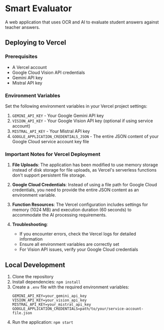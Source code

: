 # Smart Evaluator

A web application that uses OCR and AI to evaluate student answers against teacher answers.

## Deploying to Vercel

### Prerequisites

- A Vercel account
- Google Cloud Vision API credentials
- Gemini API key
- Mistral API key

### Environment Variables

Set the following environment variables in your Vercel project settings:

1. `GEMINI_API_KEY` - Your Google Gemini API key
2. `VISION_API_KEY` - Your Google Vision API key (optional if using service account)
3. `MISTRAL_API_KEY` - Your Mistral API key
4. `GOOGLE_APPLICATION_CREDENTIALS_JSON` - The entire JSON content of your Google Cloud service account key file

### Important Notes for Vercel Deployment

1. **File Uploads**: The application has been modified to use memory storage instead of disk storage for file uploads, as Vercel's serverless functions don't support persistent file storage.

2. **Google Cloud Credentials**: Instead of using a file path for Google Cloud credentials, you need to provide the entire JSON content as an environment variable.

3. **Function Resources**: The Vercel configuration includes settings for memory (1024 MB) and execution duration (60 seconds) to accommodate the AI processing requirements.

4. **Troubleshooting**:
   - If you encounter errors, check the Vercel logs for detailed information
   - Ensure all environment variables are correctly set
   - For Vision API issues, verify your Google Cloud credentials

## Local Development

1. Clone the repository
2. Install dependencies: `npm install`
3. Create a `.env` file with the required environment variables:
   ```
   GEMINI_API_KEY=your_gemini_api_key
   VISION_API_KEY=your_vision_api_key
   MISTRAL_API_KEY=your_mistral_api_key
   GOOGLE_APPLICATION_CREDENTIALS=path/to/your/service-account-file.json
   ```
4. Run the application: `npm start`
